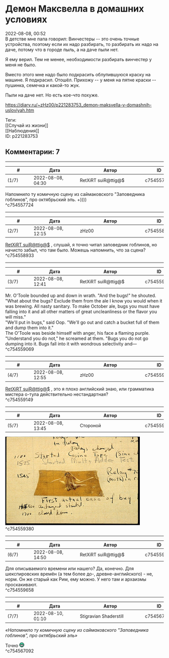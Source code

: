 Демон Максвелла в домашних условиях
===================================

  
2022-08-08, 00:52  
 В детстве мне папа говорил: Винчестеры -- это очень точные устройства, поэтому если их надо разбирать, то разбирать их надо на даче, потому что в городе пыль, а на даче пыли нет.   
   
 Я ему верил. Тем не менее, необходимости разбирать винчестер у меня не было.   
   
 Вместо этого мне надо было подкрасить облупившуюся краску на машине. Я подкрасил. Отошёл. Прихожу -- у меня на пятне краски -- пушинка, семечка и какой-то жук.   
   
 Пыли на даче нет. Но есть кое-что похуже.   
  
<https://diary.ru/~zHz00/p221283753_demon-maksvella-v-domashnih-usloviyah.htm>  
  
Теги:  
[[Случай из жизни]]  
[[Наблюдения]]  
ID: p221283753  


Комментарии: 7
--------------

  


---



|         #         |              Дата              |                     Автор                     |           ID           |
| --- | --- | --- | --- |
| (1/7) | 2022-08-08, 04:30 | RetXiRT suiR@ttig@$ | c754557724 |

  
 Напомнило ту комичную сцену из саймаковского "Заповедника гоблинов", про октябрьский эль. +))))   
 ^c754557724

---



|         #         |              Дата              |                     Автор                     |           ID           |
| --- | --- | --- | --- |
| (2/7) | 2022-08-08, 12:15 | zHz00 | c754558933 |

  
  [RetXiRT suiR@ttig@$](https://Hellspawn.diary.ru "Atomicautionuclear")  , слушай, я точно читал заповедник гоблинов, но начисто забыл, что там было. Можешь напомнить, что за сцена?   
 ^c754558933

---



|         #         |              Дата              |                     Автор                     |           ID           |
| --- | --- | --- | --- |
| (3/7) | 2022-08-08, 12:41 | RetXiRT suiR@ttig@$ | c754559069 |

  
 Mr. O'Toole bounded up and down in wrath. "And the bugs!" he shouted. "What about the bugs? Exclude them from the ale I know you would when it was brewing. All nasty sanitary. To make October ale, bugs you must have falling into it and all other matters of great uncleanliness or the flavor you will miss."   
 "We'll put in bugs," said Oop. "We'll go out and catch a bucket full of them and dump them into it."   
 The O'Toole was beside himself with anger, his face a flaming purple. "Understand you do not," he screamed at them. "Bugs you do not go dumping into it. Bugs fall into it with wondrous selectivity and—   
 ^c754559069

---



|         #         |              Дата              |                     Автор                     |           ID           |
| --- | --- | --- | --- |
| (4/7) | 2022-08-08, 12:55 | zHz00 | c754559149 |

  
  [RetXiRT suiR@ttig@$](https://Hellspawn.diary.ru "Atomicautionuclear")  , это я плохо английский знаю, или грамматика мистера о-тула действительно нестандартная?   
 ^c754559149

---



|         #         |              Дата              |                     Автор                     |           ID           |
| --- | --- | --- | --- |
| (5/7) | 2022-08-08, 13:45 | Стороной | c754559380 |

  
 ![изображение](pics/TheFirstComputer-Bug-MarkI-book-d2.jpg)   
 ^c754559380

---



|         #         |              Дата              |                     Автор                     |           ID           |
| --- | --- | --- | --- |
| (6/7) | 2022-08-08, 14:50 | RetXiRT suiR@ttig@$ | c754559658 |

  
 Для описываемого времени или нашего? Да, конечно. Для шекспировских времён (а тем более до-, древне-английского) - не, норм. Он же старый как Рим, ему можно. У него там и архаизмы проскакивают.   
 ^c754559658

---



|         #         |              Дата              |                     Автор                     |           ID           |
| --- | --- | --- | --- |
| (7/7) | 2022-08-10, 01:10 | Stigravian Shaderstill | c754567092 |

  
  *«Напомнило ту комичную сцену из саймаковского "Заповедника гоблинов", про октябрьский эль»*    
   
 Точно ![:D](pics/1131.gif)   
 ^c754567092